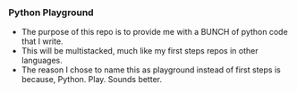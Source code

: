### Python Playground
* The purpose of this repo is to provide me with a BUNCH of python code that I write.
* This will be multistacked, much like my first steps repos in other languages.
* The reason I chose to name this as playground instead of first steps is 
because, Python. Play. Sounds better. 